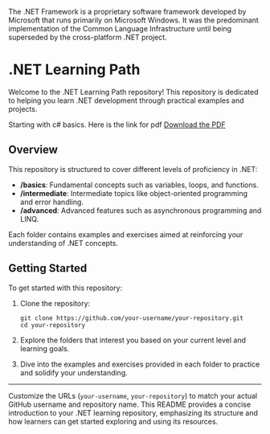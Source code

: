 The .NET Framework is a proprietary software framework developed by Microsoft that runs primarily on Microsoft Windows. It was the predominant implementation of the Common Language Infrastructure until being superseded by the cross-platform .NET project.


# .NET Learning Path
Welcome to the .NET Learning Path repository! This repository is dedicated to helping you learn .NET development through practical examples and projects.

Starting with c# basics. Here is the link for pdf
[Download the PDF](https://github.com/ChandanaVaidya17/.Net-Learnings-/blob/main/cs-cheat-sheet.pdf)


## Overview
This repository is structured to cover different levels of proficiency in .NET:

- **/basics**: Fundamental concepts such as variables, loops, and functions.
- **/intermediate**: Intermediate topics like object-oriented programming and error handling.
- **/advanced**: Advanced features such as asynchronous programming and LINQ.

Each folder contains examples and exercises aimed at reinforcing your understanding of .NET concepts.

## Getting Started
To get started with this repository:

1. Clone the repository:
   ```
   git clone https://github.com/your-username/your-repository.git
   cd your-repository
   ```
2. Explore the folders that interest you based on your current level and learning goals.

3. Dive into the examples and exercises provided in each folder to practice and solidify your understanding.

---
Customize the URLs (`your-username`, `your-repository`) to match your actual GitHub username and repository name. This README provides a concise introduction to your .NET learning repository, emphasizing its structure and how learners can get started exploring and using its resources.
